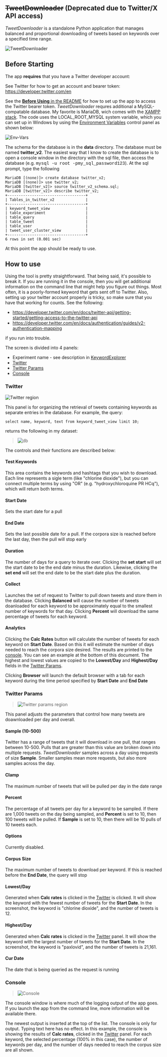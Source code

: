## ~~TweetDownloader~~ (Deprecated due to Twitter/X API access)

_TweetDownloader_ is a standalone Python application that manages balanced and proportional downloading of tweets based on keywords over a specified time range.

![TweetDownloader](../images/TweetDownloader.png)

## Before Starting
The app **requires** that you have a Twitter developer account:

See Twitter for how to get an account and bearer token: https://developer.twitter.com/en

See the [**Before Using** in the README](../README.md) for how to set up the app to access the Twitter bearer token.  _TweetDownloader_ requres additional a MySQL-compatable database. My favorite is MariaDB, wich comes with the [XAMPP stack](https://www.apachefriends.org/). The code uses the LOCAL_ROOT_MYSQL system variable, which you can set up in Windows by using the [Environment Variables](https://docs.oracle.com/en/database/oracle/machine-learning/oml4r/1.5.1/oread/creating-and-modifying-environment-variables-on-windows.html) control panel as shown below:

![Env-Vars](../images/mysql_env_variable.png)

The schema for the database is in the **data** directory. The database must be named **twitter_v2**. The easiest way that I know to create the database is to open a console window in the directory with the sql file, then access the database (e.g. <span style="font-family:Courier;">mysql -u root -pmy_sql_password123</span>). At the sql prompt, type the following

```
MariaDB [(none)]> create database twitter_v2;
MariaDB [(none)]> use twitter_v2;
MariaDB [twitter_v2]> source twitter_v2_schema.sql;
MariaDB [twitter_v2]> describe twitter_v2;
+-----------------------------------+
| Tables_in_twitter_v2              |
+-----------------------------------+
| keyword_tweet_view                |
| table_experiment                  |
| table_query                       |
| table_tweet                       |
| table_user                        |
| tweet_user_cluster_view           |
+-----------------------------------+
6 rows in set (0.001 sec)
```

At this point the app should be ready to use.

## How to use

Using the tool is pretty straightforward. That being said, it's possible to break it. If you are running it in the console, then you will get additional information on the command line that might help you figure out things. Most often, it is a poorly-formed keyword that gets sent off to Twitter. Also, setting up your twitter account properly is tricky, so make sure that you have that working for counts. See the following:

- https://developer.twitter.com/en/docs/twitter-api/getting-started/getting-access-to-the-twitter-api
- https://developer.twitter.com/en/docs/authentication/guides/v2-authentication-mapping

if you run into trouble.

The screen is divided into 4 panels:
- Experiment name - see description in [KeywordExplorer](../markup/KeywordExplorer.md)
- [Twitter](#twitter-panel)
- [Twitter Params](#twitter-params-panel)
- [Console](#console)

### Twitter <span id="twitter-region"/>
![Twitter region](../images/downloader_twitter.png)

This panel is for organizing the retrieval of tweets containing keywords as separate entries in the database. For example, the query:

```select name, keyword, text from keyword_tweet_view limit 10;```

returns the following in my dataset:

> ![db](../images/db.png)

The controls and their functions are described below:

#### Test Keywords
This area contains the keywords and hashtags that you wish to download. Each line represents a sigle term (like "chlorine dioxide"), but you can connect multiple terms by using "OR" (e.g. "hydroxychloroquine PR HCq"), which will return both terms. 
#### Start Date
Sets the start date for a pull
#### End Date
Sets the last possible date for a pull. If the corpora size is reached before the last day, then the pull will stop early
#### Duration
The number of days for a query to iterate over. Clicking the **set start** will set the start date to be the end date minus the duration. Likewise, clicking the **set end** will set the end date to be the start date plus the duration.
#### Collect
Launches the set of request to Twitter to pull down tweets and store them in the database. Clicking **Balanced** will cause the number of tweets doanloaded for each keyword to be approximately equal to the smallest number of keywords for that day. Clicking **Percent** will download the same percentage of tweets for each keyword.
#### Analytics
Clicking the **Calc Rates** button will calculate the number of tweets for each keyword on **Start Date**. Based on this it will estimate the number of days needed to reach the corpora size desired. The results are printed to the [console](#console). You can see an example at the bottom of this document. The highest and lowest values are copied to the **Lowest/Day** and **Highest/Day** fields in the [Twitter Params](#twitter-params-region).

Clicking **Browser** will launch the default browser with a tab for each keyword during the time period specified by **Start Date** and **End Date**

### Twitter Params <span id="twitter-params-region"/>
>![Twitter params region](../images/downloader_twitter_params.png)

This panel adjusts the parameters that control how many tweets are doawnloaded per day and overall.

#### Sample (10-500)
Twitter has a range of tweets that it will download in one pull, that ranges between 10-500. Pulls that are greater than this value are broken down into multiple requests. _TweetDownloader_ samples across a day using requests of size **Sample**. Smaller samples mean more requests, but also more samples across the day.
#### Clamp
The maximum number of tweets that will be pulled per day in the date range
#### Percent
The percentage of all tweets per day for a keyword to be sampled. If there are 1,000 tweets on the day being sampled, and **Percent** is set to 10, then 100 tweets will be pulled. If **Sample** is set to 10, then there will be 10 pulls of 10 tweets each.
#### Options
Currently disabled. 
#### Corpus Size
The maximum number of tweets to download per keyword. If this is reached before the **End Date**, the query will stop
#### Lowest/Day
Generated when **Calc rates** is clicked in the [Twitter](#twitter-region) is clicked. It will show the keyword with the fewest number of tweets for the **Start Date**. In the screenshot, the keyword is "chlorine dioxide", and the number of tweets is 12.
#### Highest/Day
Generated when **Calc rates** is clicked in the [Twitter](#twitter-region) panel. It will show the keyword with the largest number of tweets for the **Start Date**. In the screenshot, the keyword is "paxlovid", and the number of tweets is 21,161.
#### Cur Date
The date that is being queried as the request is running

### Console <span id="console"/>
>![Console](../images/downloader_console.png)

The console window is where much of the logging output of the app goes. If you launch the app from the command line, more information will be available there.

The newest output is inserted at the top of the list. The console is only for output. Typing text here has no effect. In this example, the console is showing the results of **Calc rates**, clicked in the [Twitter](#twitter-region) panel. For each keyword, the selected percentage (100% in this case), the number of keywords per day, and the number of days needed to reach the corpus size are all shown.
